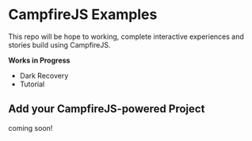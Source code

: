 # CampfireJS Examples

This repo will be hope to working, complete interactive experiences and stories build using CampfireJS.

**Works in Progress**

* Dark Recovery
* Tutorial

## Add your CampfireJS-powered Project

coming soon!